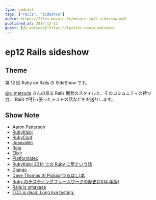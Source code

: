```yaml
---
type: podcast
tags: ["rails", "sideshow"]
audio: https://files.mozaic.fm/mozaic-ep12.sideshow.mp3
published_at: 2014-12-12
guest: [@a_matsuda](https://twitter.com/a_matsuda)
---
```


# ep12 Rails sideshow

## Theme

第 12 回 Ruby on Rails の SideShow です。

[@a_matsuda](https://twitter.com/a_matsuda/) さんの語る Rails 開発のスタイルと、そのコミュニティの持つ力、 Rails が引っ張ったテストの話などをお送りします。

## Show Note

- [Aaron Patterson](https://twitter.com/tenderlove)
- [RubyKaigi](http://rubykaigi.org/2014)
- [RubyConf](http://rubyconf.org/)
- [Josevalim](https://github.com/josevalim)
- [Reia](http://reia-lang.org/)
- [Elixir](http://elixir-lang.org/)
- [Platformatec](http://plataformatec.com)
- [RubyKaigi 2014 での Ruby に型という話](http://rubykaigi.org/2014/presentation/S-YukihiroMatzMatsumoto)
- [Django](https://www.djangoproject.com/)
- [Dave Thomas の Pickax(つるはし)本](https://pragprog.com/book/ruby/programming-ruby)
- [Ruby のテスティングフレームワークの歴史(2014 年版)](http://www.clear-code.com/blog/2014/11/6.html)
- [Rails is omakase](http://david.heinemeierhansson.com/2012/rails-is-omakase.html)
- [TDD is dead. Long live testing.](http://david.heinemeierhansson.com/2014/tdd-is-dead-long-live-testing.html)
